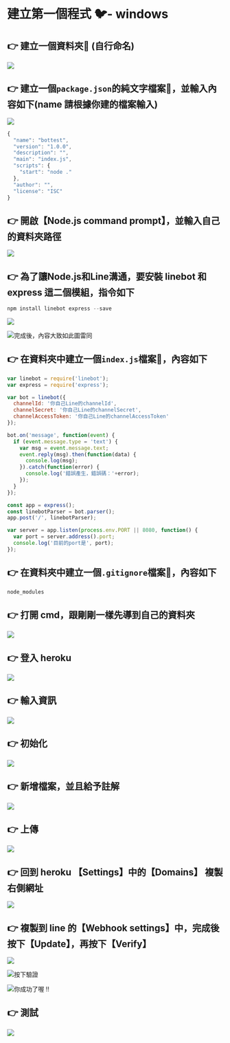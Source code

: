 # 建立第一個程式 🐦- windows

## 👉 建立一個資料夾📁 \(自行命名\)

![](.gitbook/assets/image%20%2822%29.png)

## 👉 建立一個`package.json`的純文字檔案📄，並輸入內容如下\(name 請根據你建的檔案輸入\)

![](.gitbook/assets/image%20%2823%29.png)

```javascript
{
  "name": "bottest",
  "version": "1.0.0",
  "description": "",
  "main": "index.js",
  "scripts": {
    "start": "node ."
  },
  "author": "",
  "license": "ISC"
}
```

## 👉 開啟【Node.js command prompt】，並輸入自己的資料夾路徑

![](.gitbook/assets/image%20%2831%29.png)

## 👉 為了讓Node.js和Line溝通，要安裝 linebot 和 express 這二個模組，指令如下

```javascript
npm install linebot express --save
```

![](.gitbook/assets/image%20%282%29.png)

![&#x5B8C;&#x6210;&#x5F8C;&#xFF0C;&#x5167;&#x5BB9;&#x5927;&#x81F4;&#x5982;&#x6B64;&#x5716;&#x96F7;&#x540C;](.gitbook/assets/image%20%286%29.png)

## 👉 在資料夾中建立一個`index.js`檔案📄，內容如下

```javascript
var linebot = require('linebot');
var express = require('express');

var bot = linebot({
  channelId: '你自己Line的channelId',
  channelSecret: '你自己Line的channelSecret',
  channelAccessToken: '你自己Line的channelAccessToken'
});

bot.on('message', function(event) {
  if (event.message.type = 'text') {
    var msg = event.message.text;
    event.reply(msg).then(function(data) {
      console.log(msg);
    }).catch(function(error) {
      console.log('錯誤產生，錯誤碼：'+error);
    });
  }
});

const app = express();
const linebotParser = bot.parser();
app.post('/', linebotParser);

var server = app.listen(process.env.PORT || 8080, function() {
  var port = server.address().port;
  console.log('目前的port是', port);
});
```

## 👉 在資料夾中建立一個`.gitignore`檔案📄，內容如下

```javascript
node_modules
```

## 👉 打開 cmd，跟剛剛一樣先導到自己的資料夾

![](.gitbook/assets/image%20%2815%29.png)

## 👉 登入 heroku

![](.gitbook/assets/image%20%283%29.png)

## 👉 輸入資訊

![](.gitbook/assets/image%20%2812%29.png)

## 👉 初始化

![](.gitbook/assets/image%20%2828%29.png)

## 👉 新增檔案，並且給予註解

![](.gitbook/assets/image%20%2829%29.png)

## 👉 上傳

![](.gitbook/assets/image%20%2844%29.png)

## 👉 回到 heroku 【Settings】中的【Domains】 複製右側網址

![](.gitbook/assets/image%20%2826%29.png)

## 👉 複製到 line 的【Webhook settings】中，完成後按下【Update】，再按下【Verify】

![](.gitbook/assets/image%20%2811%29.png)

![&#x6309;&#x4E0B;&#x9A57;&#x8B49;](.gitbook/assets/image%20%2841%29.png)

![&#x4F60;&#x6210;&#x529F;&#x4E86;&#x5594; !!](.gitbook/assets/image%20%2832%29.png)

## 👉 測試

![](.gitbook/assets/image%20%2839%29.png)

